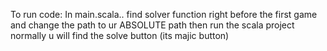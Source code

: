 To run code:
In main.scala.. 
    find solver function right before the first game and change the path to ur ABSOLUTE path
    then run the scala project normally u will find the solve button (its majic button)
